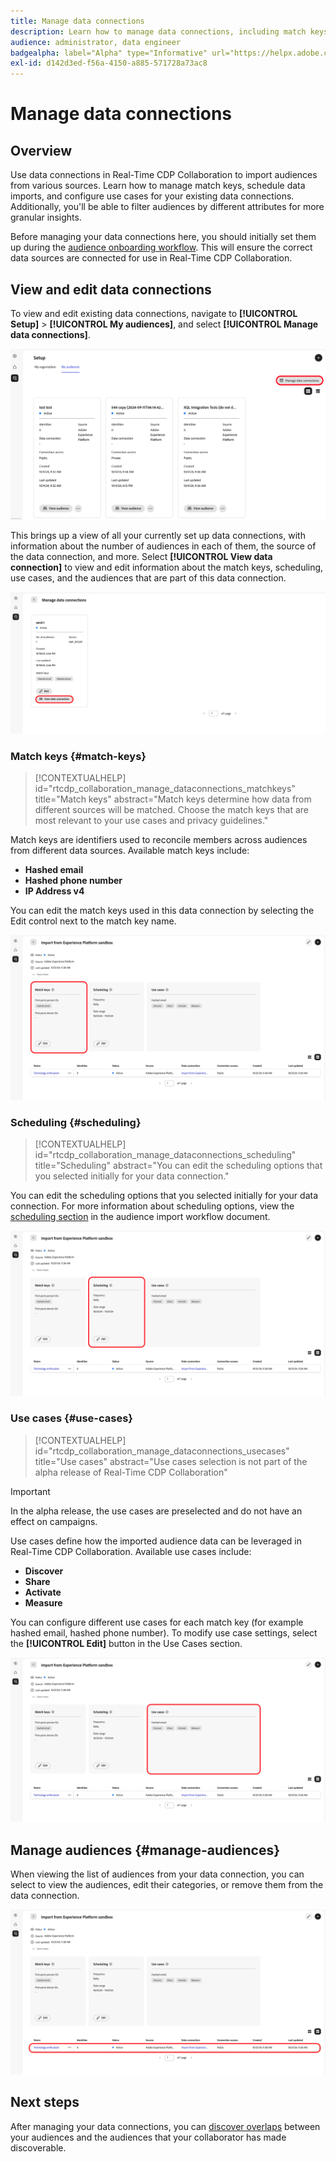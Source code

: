 ```yaml
---
title: Manage data connections
description: Learn how to manage data connections, including match keys, scheduling, use cases, and audience filtering in Real-Time CDP Collaboration.
audience: administrator, data engineer
badgealpha: label="Alpha" type="Informative" url="https://helpx.adobe.com/legal/product-descriptions/real-time-customer-data-platform-b2b-edition-prime-and-ultimate-packages.html" newtab=true
exl-id: d142d3ed-f56a-4150-a885-571728a73ac8
---
```

# Manage data connections

## Overview

Use data connections in Real-Time CDP Collaboration to import audiences from various sources. Learn how to manage match keys, schedule data imports, and configure use cases for your existing data connections. Additionally, you'll be able to filter audiences by different attributes for more granular insights.

Before managing your data connections here, you should initially set them up during the [audience onboarding workflow](./onboard-audiences.md). This will ensure the correct data sources are connected for use in Real-Time CDP Collaboration.

## View and edit data connections

To view and edit existing data connections, navigate to **[!UICONTROL Setup]** > **[!UICONTROL My audiences]**, and select **[!UICONTROL Manage data connections]**.

![View of the audiences screen, with Manage data connections highlighted.](/help/assets/setup/manage-data-connection/manage-data-connection-highlighted.png)

This brings up a view of all your currently set up data connections, with information about the number of audiences in each of them, the source of the data connection, and more. Select **[!UICONTROL View data connection]** to view and edit information about the match keys, scheduling, use cases, and the audiences that are part of this data connection. 

![View of the data connection screen, with View data connections highlighted.](/help/assets/setup/manage-data-connection/view-data-connection-highlighted.png)

### Match keys {#match-keys}

>[!CONTEXTUALHELP]
>id="rtcdp_collaboration_manage_dataconnections_matchkeys"
>title="Match keys"
>abstract="Match keys determine how data from different sources will be matched. Choose the match keys that are most relevant to your use cases and privacy guidelines."

Match keys are identifiers used to reconcile members across audiences from different data sources. Available match keys include:

- **Hashed email**
- **Hashed phone number**
- **IP Address v4**

You can edit the match keys used in this data connection by selecting the Edit control next to the match key name.

![View of the data connection, with Match keys highlighted.](/help/assets/setup/manage-data-connection/view-data-connection-match-keys.png)

### Scheduling {#scheduling}

>[!CONTEXTUALHELP]
>id="rtcdp_collaboration_manage_dataconnections_scheduling"
>title="Scheduling"
>abstract="You can edit the scheduling options that you selected initially for your data connection."

You can edit the scheduling options that you selected initially for your data connection. For more information about scheduling options, view the [scheduling section](/help/guide/setup/onboard-audiences.md#schedule) in the audience import workflow document.

![View of the data connection, with Scheduling highlighted.](/help/assets/setup/manage-data-connection/view-data-connection-scheduling.png)

### Use cases {#use-cases}

>[!CONTEXTUALHELP]
>id="rtcdp_collaboration_manage_dataconnections_usecases"
>title="Use cases"
>abstract="Use cases selection is not part of the alpha release of Real-Time CDP Collaboration"

>[!IMPORTANT]
>
>In the alpha release, the use cases are preselected and do not have an effect on campaigns.

Use cases define how the imported audience data can be leveraged in Real-Time CDP Collaboration. Available use cases include:

- **Discover**
- **Share**
- **Activate**
- **Measure**

You can configure different use cases for each match key (for example hashed email, hashed phone number). To modify use case settings, select the **[!UICONTROL Edit]** button in the Use Cases section.

![View of the data connection, with Use cases highlighted.](/help/assets/setup/manage-data-connection/view-data-connection-use-cases.png)

## Manage audiences {#manage-audiences}

When viewing the list of audiences from your data connection, you can select to view the audiences, edit their categories, or remove them from the data connection.

![View of the data connection, with the audiences highlighted.](/help/assets/setup/manage-data-connection/view-data-connection-manage-audiences.png)

## Next steps

After managing your data connections, you can [discover overlaps](/help/guide/collaborate/discover.md) between your audiences and the audiences that your collaborator has made discoverable.
